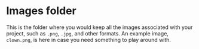 # Images folder

This is the folder where you would keep all the images associated with your project, such as `.png`, `.jpg`, and other formats. An example image, `clown.png`, is here in case you need something to play around with.

